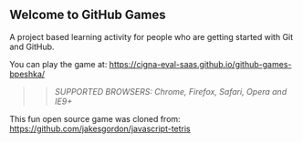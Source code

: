 ## Welcome to GitHub Games

A project based learning activity for people who are getting started with Git and GitHub.

You can play the game at: https://cigna-eval-saas.github.io/github-games-bpeshka/

>> _*SUPPORTED BROWSERS*: Chrome, Firefox, Safari, Opera and IE9+_

This fun open source game was cloned from: https://github.com/jakesgordon/javascript-tetris
